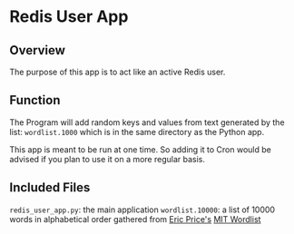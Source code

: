 # Redis User App

## Overview
The purpose of this app is to act like an active Redis user. 

## Function
The Program will add random keys and values from text generated by the list: `wordlist.1000` which is in the same directory as the Python app.

This app is meant to be run at one time. So adding it to Cron would be
advised if you plan to use it on a more regular basis.

## Included Files
`redis_user_app.py`: the main application
`wordlist.10000`: a list of 10000 words in alphabetical order gathered from [Eric Price's](https://www.cs.utexas.edu/~ecprice/) [MIT Wordlist](https://www.mit.edu/~ecprice/wordlist.10000)